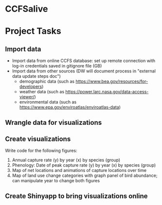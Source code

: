 # CCFSalive
# Project Tasks

## Import data
- Import data from online CCFS database: set up remote connection with log-in credentials saved in gitignore file (GB)
- Import data from other sources (DW will document process in "external data update steps doc")
  - demographic data (such as https://www.bea.gov/resources/for-developers)
  - weather data (such as https://power.larc.nasa.gov/data-access-viewer/)
  - environmental data (such as https://www.epa.gov/enviroatlas/enviroatlas-data)
  
## Wrangle data for visualizations

## Create visualizations
Write code for the following figures:
1. Annual capture rate (y) by year (x) by species (group)
2. Phenology: Date of peak capture rate (y) by year (x) by species (group)
3. Map of net locations and animations of capture locations over time
4. Map of land use change categories with graph panel of bird abundance; can manipulate year to change both figures

## Create Shinyapp to bring visualizations online